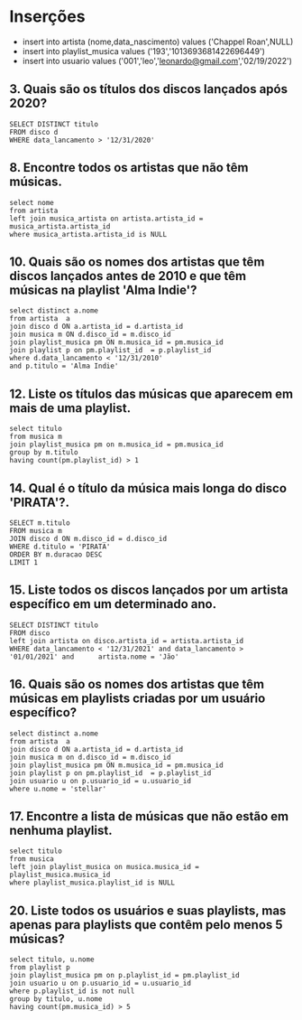 # Inserções
- insert into artista (nome,data_nascimento) values ('Chappel Roan',NULL)
- insert into playlist_musica values ('193','1013693681422696449')
- insert into usuario values ('001','leo','leonardo@gmail.com','02/19/2022')


## 3. Quais são os títulos dos discos lançados após 2020?

    SELECT DISTINCT titulo
    FROM disco d 
    WHERE data_lancamento > '12/31/2020'
    
## 8. Encontre todos os artistas que não têm músicas.

    select nome 
    from artista 
    left join musica_artista on artista.artista_id = musica_artista.artista_id 
    where musica_artista.artista_id is NULL    

## 10. Quais são os nomes dos artistas que têm discos lançados antes de 2010 e que têm músicas na playlist 'Alma Indie'?

    select distinct a.nome
    from artista  a
    join disco d ON a.artista_id = d.artista_id
    join musica m ON d.disco_id = m.disco_id
    join playlist_musica pm ON m.musica_id = pm.musica_id 
    join playlist p on pm.playlist_id  = p.playlist_id 
    where d.data_lancamento < '12/31/2010'
    and p.titulo = 'Alma Indie'


## 12. Liste os títulos das músicas que aparecem em mais de uma playlist.

    select titulo
    from musica m 
    join playlist_musica pm on m.musica_id = pm.musica_id
    group by m.titulo 
    having count(pm.playlist_id) > 1
    
## 14. Qual é o título da música mais longa do disco 'PIRATA'?.

    SELECT m.titulo
    FROM musica m
    JOIN disco d ON m.disco_id = d.disco_id
    WHERE d.titulo = 'PIRATA'
    ORDER BY m.duracao DESC
    LIMIT 1
    
## 15. Liste todos os discos lançados por um artista específico em um determinado ano.

    SELECT DISTINCT titulo
    FROM disco 
    left join artista on disco.artista_id = artista.artista_id 
    WHERE data_lancamento < '12/31/2021' and data_lancamento > '01/01/2021' and      artista.nome = 'Jão'
    
## 16. Quais são os nomes dos artistas que têm músicas em playlists criadas por um usuário específico?

    select distinct a.nome
    from artista  a
    join disco d ON a.artista_id = d.artista_id
    join musica m on d.disco_id = m.disco_id 
    join playlist_musica pm ON m.musica_id = pm.musica_id 
    join playlist p on pm.playlist_id  = p.playlist_id 
    join usuario u on p.usuario_id = u.usuario_id 
    where u.nome = 'stellar'

## 17. Encontre a lista de músicas que não estão em nenhuma playlist.

    select titulo
    from musica
    left join playlist_musica on musica.musica_id = playlist_musica.musica_id 
    where playlist_musica.playlist_id is NULL    

## 20. Liste todos os usuários e suas playlists, mas apenas para playlists que contêm pelo menos 5 músicas?

    select titulo, u.nome
    from playlist p
    join playlist_musica pm on p.playlist_id = pm.playlist_id
    join usuario u on p.usuario_id = u.usuario_id 
    where p.playlist_id is not null 
    group by titulo, u.nome
    having count(pm.musica_id) > 5
    

    
    

